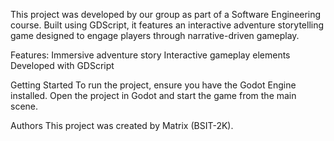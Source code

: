 This project was developed by our group as part of a Software Engineering course. 
Built using GDScript, it features an interactive adventure storytelling game designed to engage players through narrative-driven gameplay.

Features:
Immersive adventure story
Interactive gameplay elements
Developed with GDScript

Getting Started
To run the project, ensure you have the Godot Engine installed. Open the project in Godot and start the game from the main scene.

Authors
This project was created by Matrix (BSIT-2K).
